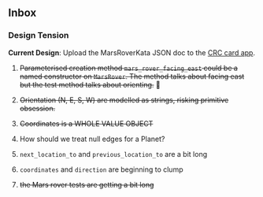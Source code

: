 ## Inbox

### Design Tension
**Current Design**: Upload the MarsRoverKata JSON doc to the [CRC card app](https://guidolx.github.io/simple-crc-app/).

1. ~~Parameterised creation method `mars_rover_facing_east` could be a 
named constructor on `MarsRover`. The method talks about facing east
but the test method talks about orienting.~~ :thinking:

2. ~~Orientation (N, E, S, W) are modelled as strings, risking primitive obsession.~~

3. ~~Coordinates is a WHOLE VALUE OBJECT~~

4. How should we treat null edges for a Planet?
5. `next_location_to` and `previous_location_to` are a bit long
6. `coordinates` and `direction` are beginning to clump
7. ~~the Mars rover tests are getting a bit long~~

